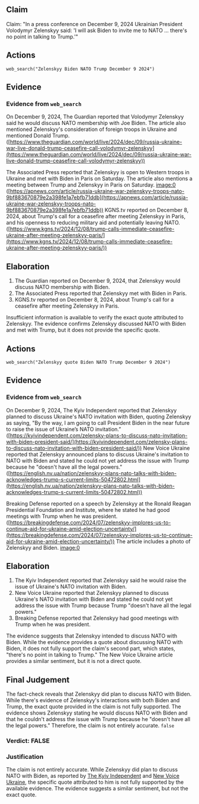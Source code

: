 ## Claim
Claim: "In a press conference on December 9, 2024 Ukrainian President Volodymyr Zelenskyy said: 'I will ask Biden to invite me to NATO ... there's no point in talking to Trump.'"

## Actions
```
web_search("Zelenskyy Biden NATO Trump December 9 2024")
```

## Evidence
### Evidence from `web_search`
On December 9, 2024, The Guardian reported that Volodymyr Zelenskyy said he would discuss NATO membership with Joe Biden. The article also mentioned Zelenskyy's consideration of foreign troops in Ukraine and mentioned Donald Trump. ([https://www.theguardian.com/world/live/2024/dec/09/russia-ukraine-war-live-donald-trump-ceasefire-call-volodymyr-zelenskyy](https://www.theguardian.com/world/live/2024/dec/09/russia-ukraine-war-live-donald-trump-ceasefire-call-volodymyr-zelenskyy))

The Associated Press reported that Zelenskyy is open to Western troops in Ukraine and met with Biden in Paris on Saturday. The article also mentions a meeting between Trump and Zelenskyy in Paris on Saturday. <image:0> ([https://apnews.com/article/russia-ukraine-war-zelenskyy-troops-nato-9bf883670879e2a398fe1a7ebfb71ddb](https://apnews.com/article/russia-ukraine-war-zelenskyy-troops-nato-9bf883670879e2a398fe1a7ebfb71ddb)) KGNS.tv reported on December 8, 2024, about Trump's call for a ceasefire after meeting Zelenskyy in Paris, and his openness to reducing military aid and potentially leaving NATO. ([https://www.kgns.tv/2024/12/08/trump-calls-immediate-ceasefire-ukraine-after-meeting-zelenskyy-paris/](https://www.kgns.tv/2024/12/08/trump-calls-immediate-ceasefire-ukraine-after-meeting-zelenskyy-paris/))


## Elaboration
1.  The Guardian reported on December 9, 2024, that Zelenskyy would discuss NATO membership with Biden.
2.  The Associated Press reported that Zelenskyy met with Biden in Paris.
3.  KGNS.tv reported on December 8, 2024, about Trump's call for a ceasefire after meeting Zelenskyy in Paris.

Insufficient information is available to verify the exact quote attributed to Zelenskyy. The evidence confirms Zelenskyy discussed NATO with Biden and met with Trump, but it does not provide the specific quote.


## Actions
```
web_search("Zelenskyy quote Biden NATO Trump December 9 2024")
```

## Evidence
### Evidence from `web_search`
On December 9, 2024, The Kyiv Independent reported that Zelenskyy planned to discuss Ukraine's NATO invitation with Biden, quoting Zelenskyy as saying, "By the way, I am going to call President Biden in the near future to raise the issue of Ukraine’s NATO invitation.” ([https://kyivindependent.com/zelensky-plans-to-discuss-nato-invitation-with-biden-president-said/](https://kyivindependent.com/zelensky-plans-to-discuss-nato-invitation-with-biden-president-said/)) New Voice Ukraine reported that Zelenskyy announced plans to discuss Ukraine's invitation to NATO with Biden and stated he could not yet address the issue with Trump because he "doesn't have all the legal powers." ([https://english.nv.ua/nation/zelenskyy-plans-nato-talks-with-biden-acknowledges-trump-s-current-limits-50472802.html](https://english.nv.ua/nation/zelenskyy-plans-nato-talks-with-biden-acknowledges-trump-s-current-limits-50472802.html))

Breaking Defense reported on a speech by Zelenskyy at the Ronald Reagan Presidential Foundation and Institute, where he stated he had good meetings with Trump when he was president. ([https://breakingdefense.com/2024/07/zelenskyy-implores-us-to-continue-aid-for-ukraine-amid-election-uncertainty/](https://breakingdefense.com/2024/07/zelenskyy-implores-us-to-continue-aid-for-ukraine-amid-election-uncertainty/)) The article includes a photo of Zelenskyy and Biden. <image:0>


## Elaboration
1.  The Kyiv Independent reported that Zelenskyy said he would raise the issue of Ukraine's NATO invitation with Biden.
2.  New Voice Ukraine reported that Zelenskyy planned to discuss Ukraine's NATO invitation with Biden and stated he could not yet address the issue with Trump because Trump "doesn't have all the legal powers."
3.  Breaking Defense reported that Zelenskyy had good meetings with Trump when he was president.

The evidence suggests that Zelenskyy intended to discuss NATO with Biden. While the evidence provides a quote about discussing NATO with Biden, it does not fully support the claim's second part, which states, "there's no point in talking to Trump." The New Voice Ukraine article provides a similar sentiment, but it is not a direct quote.


## Final Judgement
The fact-check reveals that Zelenskyy did plan to discuss NATO with Biden. While there's evidence of Zelenskyy's interactions with both Biden and Trump, the exact quote provided in the claim is not fully supported. The evidence shows Zelenskyy stating he would discuss NATO with Biden and that he couldn't address the issue with Trump because he "doesn't have all the legal powers." Therefore, the claim is not entirely accurate. `false`


### Verdict: FALSE

### Justification
The claim is not entirely accurate. While Zelenskyy did plan to discuss NATO with Biden, as reported by [The Kyiv Independent](https://kyivindependent.com/zelensky-plans-to-discuss-nato-invitation-with-biden-president-said/) and [New Voice Ukraine](https://english.nv.ua/nation/zelenskyy-plans-nato-talks-with-biden-acknowledges-trump-s-current-limits-50472802.html), the specific quote attributed to him is not fully supported by the available evidence. The evidence suggests a similar sentiment, but not the exact quote.
